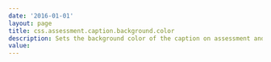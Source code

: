 ```yaml
---
date: '2016-01-01'
layout: page
title: css.assessment.caption.background.color
description: Sets the background color of the caption on assessment and survey questionnaires. 
value:  
---
```

